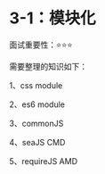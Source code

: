 # 3-1：模块化

面试重要性：⭐️⭐️⭐️

需要整理的知识如下：

1、css module

2、es6 module

3、commonJS

4、seaJS CMD

5、requireJS AMD

